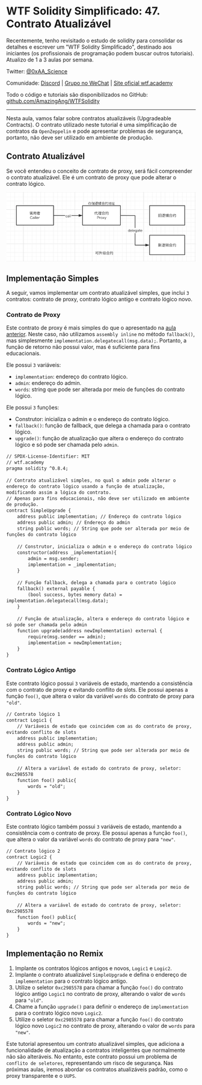# WTF Solidity Simplificado: 47. Contrato Atualizável

Recentemente, tenho revisitado o estudo de solidity para consolidar os detalhes e escrever um "WTF Solidity Simplificado", destinado aos iniciantes (os profissionais de programação podem buscar outros tutoriais). Atualizo de 1 a 3 aulas por semana.

Twitter: [@0xAA_Science](https://twitter.com/0xAA_Science)

Comunidade: [Discord](https://discord.gg/5akcruXrsk) | [Grupo no WeChat](https://docs.google.com/forms/d/e/1FAIpQLSe4KGT8Sh6sJ7hedQRuIYirOoZK_85miz3dw7vA1-YjodgJ-A/viewform?usp=sf_link) | [Site oficial wtf.academy](https://wtf.academy)

Todo o código e tutoriais são disponibilizados no GitHub: [github.com/AmazingAng/WTFSolidity](https://github.com/AmazingAng/WTFSolidity)

-----

Nesta aula, vamos falar sobre contratos atualizáveis (Upgradeable Contracts). O contrato utilizado neste tutorial é uma simplificação de contratos da `OpenZeppelin` e pode apresentar problemas de segurança, portanto, não deve ser utilizado em ambiente de produção.

## Contrato Atualizável

Se você entendeu o conceito de contrato de proxy, será fácil compreender o contrato atualizável. Ele é um contrato de proxy que pode alterar o contrato lógico.

![](./img/47-1.png)

## Implementação Simples

A seguir, vamos implementar um contrato atualizável simples, que inclui `3` contratos: contrato de proxy, contrato lógico antigo e contrato lógico novo.

### Contrato de Proxy

Este contrato de proxy é mais simples do que o apresentado na [aula anterior](../46_ProxyContract/readme_pt-br.md). Neste caso, não utilizamos `assembly inline` no método `fallback()`, mas simplesmente `implementation.delegatecall(msg.data);`. Portanto, a função de retorno não possui valor, mas é suficiente para fins educacionais.

Ele possui `3` variáveis:
- `implementation`: endereço do contrato lógico.
- `admin`: endereço do admin.
- `words`: string que pode ser alterada por meio de funções do contrato lógico.

Ele possui `3` funções:

- Construtor: inicializa o admin e o endereço do contrato lógico.
- `fallback()`: função de fallback, que delega a chamada para o contrato lógico.
- `upgrade()`: função de atualização que altera o endereço do contrato lógico e só pode ser chamada pelo `admin`.

```solidity
// SPDX-License-Identifier: MIT
// wtf.academy
pragma solidity ^0.8.4;

// Contrato atualizável simples, no qual o admin pode alterar o endereço do contrato lógico usando a função de atualização, modificando assim a lógica do contrato.
// Apenas para fins educacionais, não deve ser utilizado em ambiente de produção. 
contract SimpleUpgrade {
    address public implementation; // Endereço do contrato lógico
    address public admin; // Endereço do admin
    string public words; // String que pode ser alterada por meio de funções do contrato lógico

    // Construtor, inicializa o admin e o endereço do contrato lógico
    constructor(address _implementation){
        admin = msg.sender;
        implementation = _implementation;
    }

    // Função fallback, delega a chamada para o contrato lógico
    fallback() external payable {
        (bool success, bytes memory data) = implementation.delegatecall(msg.data);
    }

    // Função de atualização, altera o endereço do contrato lógico e só pode ser chamada pelo admin
    function upgrade(address newImplementation) external {
        require(msg.sender == admin);
        implementation = newImplementation;
    }
}
```

### Contrato Lógico Antigo

Este contrato lógico possui `3` variáveis de estado, mantendo a consistência com o contrato de proxy e evitando conflito de slots. Ele possui apenas a função `foo()`, que altera o valor da variável `words` do contrato de proxy para `"old"`.

```solidity
// Contrato lógico 1
contract Logic1 {
    // Variáveis de estado que coincidem com as do contrato de proxy, evitando conflito de slots
    address public implementation;
    address public admin;
    string public words; // String que pode ser alterada por meio de funções do contrato lógico

    // Altera a variável de estado do contrato de proxy, seletor: 0xc2985578
    function foo() public{
        words = "old";
    }
}
```

### Contrato Lógico Novo

Este contrato lógico também possui `3` variáveis de estado, mantendo a consistência com o contrato de proxy. Ele possui apenas a função `foo()`, que altera o valor da variável `words` do contrato de proxy para `"new"`.

```solidity
// Contrato lógico 2
contract Logic2 {
    // Variáveis de estado que coincidem com as do contrato de proxy, evitando conflito de slots
    address public implementation;
    address public admin;
    string public words; // String que pode ser alterada por meio de funções do contrato lógico

    // Altera a variável de estado do contrato de proxy, seletor: 0xc2985578
    function foo() public{
        words = "new";
    }
}
```

## Implementação no Remix

1. Implante os contratos lógicos antigos e novos, `Logic1` e `Logic2`.
2. Implante o contrato atualizável `SimpleUpgrade` e defina o endereço de `implementation` para o contrato lógico antigo.
3. Utilize o seletor `0xc2985578` para chamar a função `foo()` do contrato lógico antigo `Logic1` no contrato de proxy, alterando o valor de `words` para `"old"`.
4. Chame a função `upgrade()` para definir o endereço de `implementation` para o contrato lógico novo `Logic2`.
5. Utilize o seletor `0xc2985578` para chamar a função `foo()` do contrato lógico novo `Logic2` no contrato de proxy, alterando o valor de `words` para `"new"`.

Este tutorial apresentou um contrato atualizável simples, que adiciona a funcionalidade de atualização a contratos inteligentes que normalmente não são alteráveis. No entanto, este contrato possui um problema de `conflito de seletores`, representando um risco de segurança. Nas próximas aulas, iremos abordar os contratos atualizáveis padrão, como o proxy transparente e o `UUPS`.

<!-- This file was translated using AI by repo_ai_translate. For more information, visit https://github.com/marcelojsilva/repo_ai_translate -->
